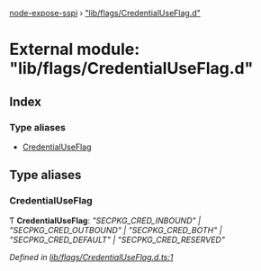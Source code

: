 [node-expose-sspi](../README.md) › ["lib/flags/CredentialUseFlag.d"](_lib_flags_credentialuseflag_d_.md)

# External module: "lib/flags/CredentialUseFlag.d"

## Index

### Type aliases

* [CredentialUseFlag](_lib_flags_credentialuseflag_d_.md#credentialuseflag)

## Type aliases

###  CredentialUseFlag

Ƭ **CredentialUseFlag**: *"SECPKG_CRED_INBOUND" | "SECPKG_CRED_OUTBOUND" | "SECPKG_CRED_BOTH" | "SECPKG_CRED_DEFAULT" | "SECPKG_CRED_RESERVED"*

*Defined in [lib/flags/CredentialUseFlag.d.ts:1](https://github.com/jlguenego/node-expose-sspi/blob/70cc17a/lib/flags/CredentialUseFlag.d.ts#L1)*
